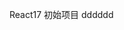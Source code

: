 <!--
 * @Descripttion: 
 * @version: 
 * @Author: yangxing
 * @Date: 2023-03-14 22:03:12
 * @LastEditors: yangxing
 * @LastEditTime: 2023-03-15 11:17:41
-->
React17 初始项目
dddddd